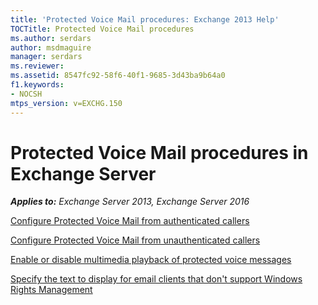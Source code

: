 ```yaml
---
title: 'Protected Voice Mail procedures: Exchange 2013 Help'
TOCTitle: Protected Voice Mail procedures
ms.author: serdars
author: msdmaguire
manager: serdars
ms.reviewer: 
ms.assetid: 8547fc92-58f6-40f1-9685-3d43ba9b64a0
f1.keywords:
- NOCSH
mtps_version: v=EXCHG.150
---
```


# Protected Voice Mail procedures in Exchange Server

_**Applies to:** Exchange Server 2013, Exchange Server 2016_

[Configure Protected Voice Mail from authenticated callers](configure-protected-voice-mail-from-authenticated-callers-exchange-2013-help.md)

[Configure Protected Voice Mail from unauthenticated callers](configure-protected-voice-mail-from-unauthenticated-callers-exchange-2013-help.md)

[Enable or disable multimedia playback of protected voice messages](enable-or-disable-multimedia-playback-exchange-2013-help.md)

[Specify the text to display for email clients that don't support Windows Rights Management](specify-text-for-non-wrm-email-clients-exchange-2013-help.md)
